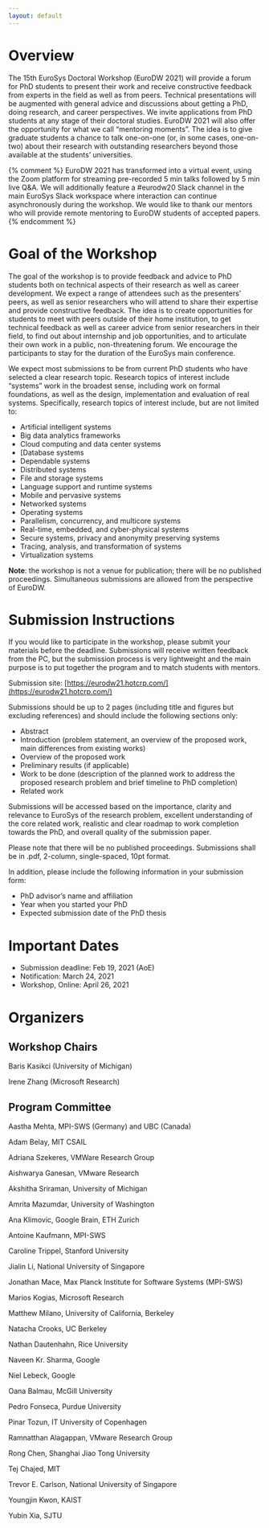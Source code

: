 ```yaml
---
layout: default
---
```


# Overview

The 15th EuroSys Doctoral Workshop (EuroDW 2021) will provide a forum for PhD students to present their work and receive constructive feedback from experts in the field as well as from peers. Technical presentations will be augmented with general advice and discussions about getting a PhD, doing research, and career perspectives. We invite applications from PhD students at any stage of their doctoral studies. EuroDW 2021 will also offer the opportunity for what we call “mentoring moments”. The idea is to give graduate students a chance to talk one-on-one (or, in some cases, one-on-two) about their research with outstanding researchers beyond those available at the students’ universities. 

{% comment %}
EuroDW 2021 has transformed into a virtual event, using the Zoom platform for streaming pre-recorded 5 min talks followed by 5 min live Q&A. We will additionally feature a #eurodw20 Slack channel in the main EuroSys Slack workspace where interaction can continue asynchronously during the workshop. We would like to thank our mentors who will provide remote mentoring to EuroDW students of accepted papers.
{% endcomment %}

# Goal of the Workshop

The goal of the workshop is to provide feedback and advice to PhD students both on technical aspects of their research as well as career development. We expect a range of attendees such as the presenters’ peers, as well as senior researchers who will attend to share their expertise and provide constructive feedback. The idea is to create opportunities for students to meet with peers outside of their home institution, to get technical feedback as well as career advice from senior researchers in their field, to find out about internship and job opportunities, and to articulate their own work in a public, non-threatening forum. We encourage the participants to stay for the duration of the EuroSys main conference.

We expect most submissions to be from current PhD students who have selected a clear research topic. Research topics of interest include “systems” work in the broadest sense, including work on formal foundations, as well as the design, implementation and evaluation of real systems. Specifically, research topics of interest include, but are not limited to:

- Artificial intelligent systems
- Big data analytics frameworks
- Cloud computing and data center systems
- [Database systems
- Dependable systems
- Distributed systems
- File and storage systems
- Language support and runtime systems
- Mobile and pervasive systems
- Networked systems
- Operating systems
- Parallelism, concurrency, and multicore systems
- Real-time, embedded, and cyber-physical systems
- Secure systems, privacy and anonymity preserving systems
- Tracing, analysis, and transformation of systems
- Virtualization systems

**Note**: the workshop is not a venue for publication; there will be no published proceedings. Simultaneous submissions are allowed from the perspective of EuroDW. 

# Submission Instructions

If you would like to participate in the workshop, please submit your materials before the deadline. Submissions will receive written feedback from the PC, but the submission process is very lightweight and the main purpose is to put together the program and to match students with mentors.

Submission site: [https://eurodw21.hotcrp.com/](https://eurodw21.hotcrp.com/)

Submissions should be up to 2 pages (including title and figures but excluding references) and should include the following sections only:

- Abstract
- Introduction (problem statement, an overview of the proposed work, main differences from existing works)
- Overview of the proposed work
- Preliminary results (if applicable)
- Work to be done (description of the planned work to address the proposed research problem and brief timeline to PhD completion)
- Related work

Submissions will be accessed based on the importance, clarity and relevance to EuroSys of the research problem, excellent understanding of the core related work, realistic and clear roadmap to work completion towards the PhD, and overall quality of the submission paper.

Please note that there will be no published proceedings. Submissions shall be in .pdf, 2-column, single-spaced, 10pt format.

In addition, please include the following information in your submission form:

- PhD advisor’s name and affiliation
- Year when you started your PhD
- Expected submission date of the PhD thesis

# Important Dates

- Submission deadline: Feb 19, 2021 (AoE)
- Notification: March 24, 2021
- Workshop, Online: April 26, 2021

# Organizers

## Workshop Chairs

Baris Kasikci (University of Michigan)

Irene Zhang (Microsoft Research)

## Program Committee

Aastha Mehta, MPI-SWS (Germany) and UBC (Canada)

Adam Belay, MIT CSAIL

Adriana	Szekeres, VMWare Research Group

Aishwarya Ganesan, VMware Research

Akshitha Sriraman, University of Michigan

Amrita Mazumdar, University of Washington

Ana Klimovic, Google Brain, ETH Zurich

Antoine	Kaufmann, MPI-SWS

Caroline Trippel, Stanford University

Jialin Li, National University of Singapore

Jonathan Mace, Max Planck Institute for Software Systems (MPI-SWS)

Marios Kogias, Microsoft Research

Matthew	Milano, University of California, Berkeley

Natacha	Crooks, UC Berkeley

Nathan Dautenhahn, Rice University

Naveen Kr. Sharma, Google

Niel Lebeck, Google

Oana Balmau, McGill University

Pedro Fonseca, Purdue University

Pinar Tozun, IT University of Copenhagen

Ramnatthan Alagappan, VMware Research Group

Rong Chen, Shanghai Jiao Tong University

Tej Chajed, MIT

Trevor E. Carlson, National University of Singapore

Youngjin Kwon, KAIST

Yubin Xia, SJTU

